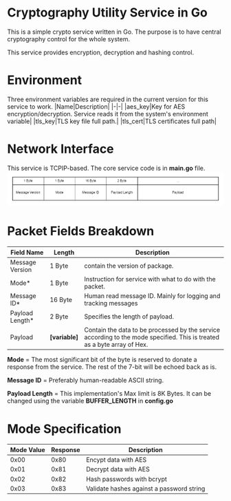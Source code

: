 
# Cryptography Utility Service in Go
This is a simple crypto service written in Go. The purpose is to have central cryptography control for the whole system. 

This service provides encryption, decryption and hashing control.

# Environment
Three environment variables are required in the current version for this service to work.
|Name|Description|
|-|-|
|aes_key|Key for AES encryption/decryption. Service reads it from the system's environment variable|
|tls_key|TLS key file full path.|
|tls_cert|TLS certificates full path|

# Network Interface
This service is TCPIP-based.  The core service code is in **main.go** file. 
![packet structure](./docs/img/packet.png)

# Packet Fields Breakdown
|Field Name|Length|Description|
|-|-|-|
|Message Version|1 Byte|contain the version of package.|
|Mode*|1 Byte|Instruction for service with what to do with the packet.|
|Message ID*|16 Byte|Human read message ID. Mainly for logging and tracking messages |
|Payload Length*|2 Byte|Specifies the length of payload. |
|Payload|**[variable]**|Contain the data to be processed by the service according to the mode specified. This is treated as a byte array of Hex.|

**Mode** = The most significant bit of the byte is reserved to donate a response from the service. The rest of the 7-bit will be echoed back as is.

**Message ID** = Preferably human-readable ASCII string.

**Payload Length** = This implementation's Max limit is 8K Bytes. It can be changed using the variable **BUFFER_LENGTH** in **config.go**

# Mode Specification
|Mode Value|Response|Description|
|-|-|-|
|0x00|0x80|Encypt data with AES |
|0x01|0x81|Decrypt data with AES |
|0x02|0x82|Hash passwords with bcrypt |
|0x03|0x83|Validate hashes against a password string |